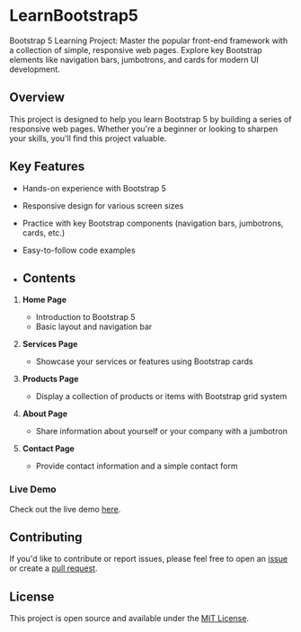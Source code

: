 # LearnBootstrap5
Bootstrap 5 Learning Project: Master the popular front-end framework with a collection of simple, responsive web pages. Explore key Bootstrap elements like navigation bars, jumbotrons, and cards for modern UI development.

## Overview

This project is designed to help you learn Bootstrap 5 by building a series of responsive web pages. Whether you're a beginner or looking to sharpen your skills, you'll find this project valuable.

## Key Features

- Hands-on experience with Bootstrap 5
- Responsive design for various screen sizes
- Practice with key Bootstrap components (navigation bars, jumbotrons, cards, etc.)
- Easy-to-follow code examples

- ## Contents

1. **Home Page**
   - Introduction to Bootstrap 5
   - Basic layout and navigation bar

2. **Services Page**
   - Showcase your services or features using Bootstrap cards

3. **Products Page**
   - Display a collection of products or items with Bootstrap grid system

4. **About Page**
   - Share information about yourself or your company with a jumbotron

5. **Contact Page**
   - Provide contact information and a simple contact form

### Live Demo

Check out the live demo [here](https://raefelian.github.io/LearnBootstrap5/).

## Contributing

If you'd like to contribute or report issues, please feel free to open an [issue](https://github.com/Raefelian/LearnBootstrap5/issues) or create a [pull request](https://github.com/Raefelian/LearnBootstrap5/pulls).

## License

This project is open source and available under the [MIT License](LICENSE).

